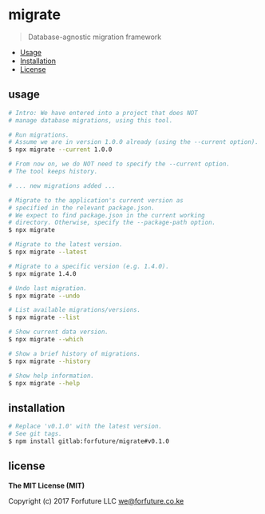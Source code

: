 # migrate

> Database-agnostic migration framework

* [Usage](#usage)
* [Installation](#installation)
* [License](#license)


<a name="usage"></a>
## usage

```bash
# Intro: We have entered into a project that does NOT
# manage database migrations, using this tool.

# Run migrations.
# Assume we are in version 1.0.0 already (using the --current option).
$ npx migrate --current 1.0.0

# From now on, we do NOT need to specify the --current option.
# The tool keeps history.

# ... new migrations added ...

# Migrate to the application's current version as
# specified in the relevant package.json.
# We expect to find package.json in the current working
# directory. Otherwise, specify the --package-path option.
$ npx migrate

# Migrate to the latest version.
$ npx migrate --latest

# Migrate to a specific version (e.g. 1.4.0).
$ npx migrate 1.4.0

# Undo last migration.
$ npx migrate --undo

# List available migrations/versions.
$ npx migrate --list

# Show current data version.
$ npx migrate --which

# Show a brief history of migrations.
$ npx migrate --history

# Show help information.
$ npx migrate --help
```


<a name="installation"></a>
## installation

```bash
# Replace 'v0.1.0' with the latest version.
# See git tags.
$ npm install gitlab:forfuture/migrate#v0.1.0
```


<a name="license"></a>
## license

**The MIT License (MIT)**

Copyright (c) 2017 Forfuture LLC <we@forfuture.co.ke>
